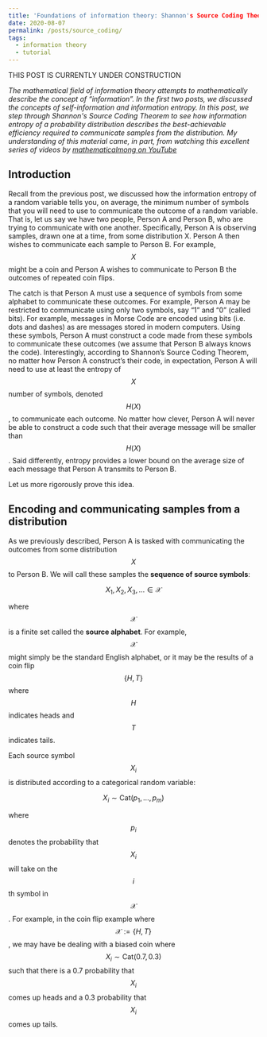 ```yaml
---
title: 'Foundations of information theory: Shannon's Source Coding Theorem (part 3)'
date: 2020-08-07
permalink: /posts/source_coding/
tags:
  - information theory
  - tutorial
---
```


THIS POST IS CURRENTLY UNDER CONSTRUCTION

*The mathematical field of information theory attempts to mathematically describe the concept of “information”. In the first two posts, we discussed the concepts of self-information and information entropy.  In this post, we step through Shannon's Source Coding Theorem to see how information entropy of a probability distribution describes the best-achievable efficiency required to communicate samples from the distribution.  My understanding of this material came, in part, from watching this excellent series of videos by [mathematicalmong on YouTube](https://www.youtube.com/watch?v=UrefKMSEuAI&t=8s)*

Introduction
-----------

Recall from the previous post, we discussed how the information entropy of a random variable tells you, on average, the minimum number of symbols that you will need to use to communicate the outcome of a random variable. That is, let us say we have two people, Person A and Person B, who are trying to communicate with one another. Specifically, Person A is observing samples, drawn one at a time, from some distribution X. Person A then wishes to communicate each sample to Person B. For example, $$X$$ might be a coin and Person A wishes to communicate to Person B the outcomes of repeated coin flips.

The catch is that Person A must use a sequence of symbols from some alphabet to communicate these outcomes. For example, Person A may be restricted to communicate using only two symbols, say “1” and “0” (called bits). For example, messages in Morse Code are encoded using bits (i.e. dots and dashes) as are messages stored in modern computers. Using these symbols, Person A must construct a code made from these symbols to communicate these outcomes (we assume that Person B always knows the code). Interestingly, according to Shannon’s Source Coding Theorem, no matter how Person A construct’s their code, in expectation, Person A will need to use at least the entropy of $$X$$ number of symbols, denoted $$H(X)$$, to communicate each outcome. No matter how clever, Person A will never be able to construct a code such that their average message will be smaller than $$H(X)$$. Said differently, entropy provides a lower bound on the average size of each message that Person A transmits to Person B.

Let us more rigorously prove this idea.

Encoding and communicating samples from a distribution
-----------

As we previously described, Person A is tasked with communicating the outcomes from some distribution $$X$$ to Person B.  We will call these samples the **sequence of source symbols**: 

$$X_1, X_2, X_3, \dots \in \mathcal{X}$$

where $$\mathcal{X}$$ is a finite set called the **source alphabet**. For example, $$\mathcal{X}$$ might simply be the standard English alphabet, or it may be the results of a coin flip $$\{H, T\}$$ where $$H$$ indicates heads and $$T$$ indicates tails.

Each source symbol $$X_i$$ is distributed according to a categorical random variable:

$$X_i \sim \text{Cat}(p_1, \dots, p_m)$$

where $$p_i$$ denotes the probability that $$X_i$$ will take on the $$i$$th symbol in $$\mathcal{X}$$. For example, in the coin flip example where $$\mathcal{X} := \{H, T\}$$, we may have be dealing with a biased coin where $$X_i \sim \text{Cat}(0.7, 0.3)$$ such that there is a 0.7 probability that $$X_i$$ comes up heads and a 0.3 probability that $$X_i$$ comes up tails.

